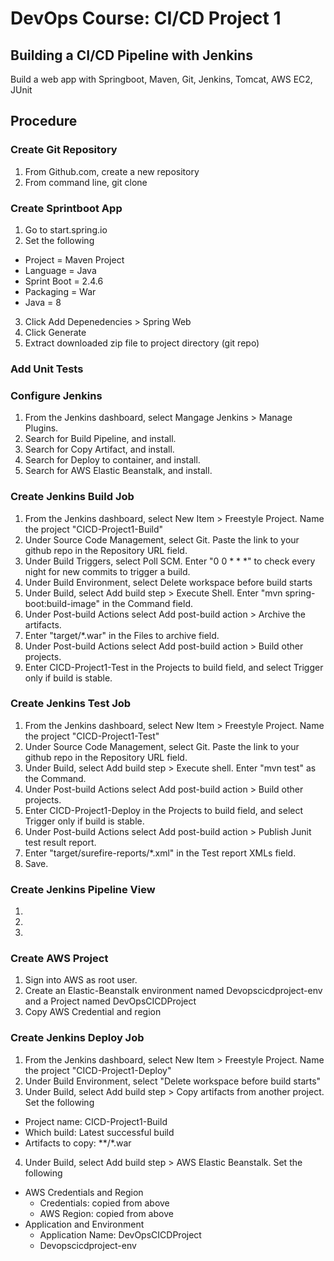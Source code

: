 # DevOps Course: CI/CD Project 1
## Building a CI/CD Pipeline with Jenkins

Build a web app with Springboot, Maven, Git, Jenkins, Tomcat, AWS EC2, JUnit

## Procedure
### Create Git Repository
1. From Github.com, create a new repository
2. From command line, git clone <repository url>

### Create Sprintboot App
1. Go to start.spring.io
2. Set the following
- Project = Maven Project
- Language = Java
- Sprint Boot = 2.4.6
- Packaging = War
- Java = 8
3. Click Add Depenedencies > Spring Web
4. Click Generate
5. Extract downloaded zip file to project directory (git repo)

### Add Unit Tests

### Configure Jenkins
1. From the Jenkins dashboard, select Mangage Jenkins > Manage Plugins.
2. Search for Build Pipeline, and install.
3. Search for Copy Artifact, and install.
4. Search for Deploy to container, and install.
5. Search for AWS Elastic Beanstalk, and install.

### Create Jenkins Build Job
1. From the Jenkins dashboard, select New Item > Freestyle Project. Name the project "CICD-Project1-Build"
2. Under Source Code Management, select Git. Paste the link to your github repo in the Repository URL field.
3. Under Build Triggers, select Poll SCM. Enter "0 0 * * *" to check every night for new commits to trigger a build.
4. Under Build Environment, select Delete workspace before build starts
5. Under Build, select Add build step > Execute Shell. Enter "mvn spring-boot:build-image" in the Command field.
6. Under Post-build Actions select Add post-build action > Archive the artifacts.
7. Enter "target/*.war" in the Files to archive field.
8. Under Post-build Actions select Add post-build action > Build other projects.
9. Enter CICD-Project1-Test in the Projects to build field, and select Trigger only if build is stable.

### Create Jenkins Test Job
1. From the Jenkins dashboard, select New Item > Freestyle Project. Name the project "CICD-Project1-Test"
2. Under Source Code Management, select Git. Paste the link to your github repo in the Repository URL field.
3. Under Build, select Add build step > Execute shell. Enter "mvn test" as the Command.
4. Under Post-build Actions select Add post-build action > Build other projects.
5. Enter CICD-Project1-Deploy in the Projects to build field, and select Trigger only if build is stable.
6. Under Post-build Actions select Add post-build action > Publish Junit test result report.
7. Enter "target/surefire-reports/*.xml" in the Test report XMLs field.
8. Save.

### Create Jenkins Pipeline View
1. 
2. 
3. 
  
### Create AWS Project
1. Sign into AWS as root user.
2. Create an Elastic-Beanstalk environment named Devopscicdproject-env and a Project named DevOpsCICDProject
3. Copy AWS Credential and region
  
### Create Jenkins Deploy Job
1. From the Jenkins dashboard, select New Item > Freestyle Project. Name the project "CICD-Project1-Deploy"
2. Under Build Environment, select "Delete workspace before build starts"
3. Under Build, select Add build step > Copy artifacts from another project. Set the following
  - Project name: CICD-Project1-Build
  - Which build: Latest successful build
  - Artifacts to copy: **/*.war
4. Under Build, select Add build step > AWS Elastic Beanstalk. Set the following
  - AWS Credentials and Region
    - Credentials: copied from above
    - AWS Region: copied from above
  - Application and Environment
    - Application Name: DevOpsCICDProject
    - Devopscicdproject-env
  
  
